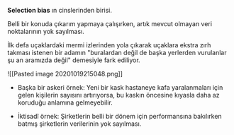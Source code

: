**Selection bias** ın cinslerinden birisi.

Belli bir konuda çıkarım yapmaya çalışırken, artık mevcut olmayan veri noktalarının yok sayılması.

İlk defa uçaklardaki mermi izlerinden yola çıkarak uçaklara ekstra zırh takması istenen bir adamın "buralardan değil de başka yerlerden vurulanlar şu an aramızda değil" demesiyle fark ediliyor.

![[Pasted image 20201019215048.png]]

- Başka bir askeri örnek: Yeni bir kask hastaneye kafa yaralanmaları için gelen kişilerin sayısını artırıyorsa, bu kaskın öncesine kıyasla daha az koruduğu anlamına gelmeyebilir.

- İktisadî örnek: Şirketlerin belli bir dönem için performansına bakılırken batmış şirketlerin verilerinin yok sayılması.

